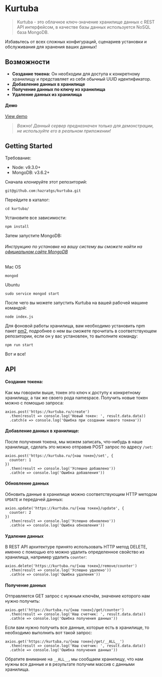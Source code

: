 # Kurtuba

> Kurtuba - это облачное ключ-значение хранилище данных с REST API интерфейсом, в качестве базы данных используется NoSQL база MongoDB.

Избавьтесь от всех сложных конфигураций, сценариев установки и обслуживания для хранения ваших данных!

## Возможности
 - **Создание токена:** Он необходим для доступа к конкретному хранилищу и представляет из себя обычный UUID идентификатор.
 - **Добавление данных в хранилище**
 - **Получение данных по ключу из хранилища**
 - **Удаление данных из хранилища**
 
#### Демо
[View demo](https://kurtuba.ru)

> *Важно! Данный сервер предназначен только для демонстрации, не используйте его в реальном приложении!*

## Getting Started

Требование:
 - Node: v9.3.0+ 
 - MongoDB: v3.6.2+

Сначала клонируйте этот репозиторий:

    git@github.com:hazratgs/kurtuba.git
Перейдите в каталог:

    cd kurtuba/

Установите все зависимости:

    npm install
    
Затем запустите MongoDB:
###### Инструкцию по установке на вашу систему вы сможете найти на [официальном сайте MongoDB](https://docs.mongodb.com/manual/tutorial/#installation)
Mac OS

    mongod
    
Ubuntu

    sudo service mongod start

После чего вы можете запустить Kurtuba на вашей рабочей машине командой:

    node index.js

Для фоновой работы хранилища, вам необходимо установить npm пакет [pm2](https://www.npmjs.com/package/pm2), подробнее о нем вы сможете прочитать в соответствующем репозитории, если он у вас установлен, то выполните команду:

    npm run start

Вот и все!

## API

#### Создание токена:
Как мы говорили выше, токен это ключ к доступу к конкретному хранилищу, а так же своего рода namespace.
Получить новые токен можно с помощью запроса:

    axios.post('https://kurtuba.ru/create')
      .then(result => console.log('Новый токен: ', result.data.data))
      .catch(e => console.log('Ошибка при создании нового токена'))


#### Добавление данных в хранилище:
После получения токена, мы можем записать, что-нибудь в наше хранилище, сделать это можно отправив POST запрос по адресу `/set`:

    axios.post('https://kurtuba.ru/{наш токен}/set', {
      counter: 1
    })
      .then(result => console.log('Успешно добавлено'))
      .cath(e => console.log('Ошибка добавления'))

#### Обновление данных
Обновить данные в хранилище можно соответствующим HTTP методом `UPDATE` и передачей данных:

    axios.update('https://kurtuba.ru/{наш токен}/update', {
      counter: 2
    })
      .then(result => console.log('Успешно обновлено'))
      .cath(e => console.log('Ошибка обновления'))

#### Удаление данных
В REST API архитектуре принято использовать HTTP метод DELETE, именно с помощью его можно удалить определенное свойство из хранилища, например удалить `counter`:

    axios.delete('https://kurtuba.ru/{наш токен}/remove/counter')
      .then(result => console.log('Успешно удалено'))
      .cath(e => console.log('Ошибка удаления'))

#### Получение данных
Отправляется GET запрос с нужным ключём, значение которого нам нужно получить:

    axios.get('https://kurtuba.ru/{наш токен}/get/counter')
      .then(result => console.log('Наш счетчик: ', result.data.data))
      .cath(e => console.log('Ошибка получения данных'))

Если вам нужно получить все данные, которые есть в хранилище, то необходимо выполнить вот такой запрос:

    axios.get('https://kurtuba.ru/{наш токен}/get/__ALL__')
      .then(result => console.log('Наш счетчик: ', result.data.data))
      .cath(e => console.log('Ошибка получения данных'))
      
Обратите внимание на `__ALL__`, мы сообщаем хранилищу, что нам нужны все данные и в результате получим массив с данными хранилища.
